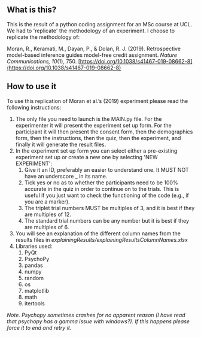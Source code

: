 ## What is this?

This is the result of a python coding assignment for an MSc course at UCL.
We had to 'replicate' the methodology of an experiment. I choose to replicate the methodology of: 

Moran, R., Keramati, M., Dayan, P., & Dolan, R. J. (2019). Retrospective model-based inference guides model-free credit assignment. *Nature Communications, 10*(1), 750. [https://doi.org/10.1038/s41467-019-08662-8](https://doi.org/10.1038/s41467-019-08662-8)

## How to use it

To use this replication of Moran et al.’s (2019) experiment please read the following instructions:
1.	The only file you need to launch is the MAIN.py file. For the experimenter it will present the experiment set up form. For the participant it will then present the consent form, then the demographics form, then the instructions, then the quiz, then the experiment, and finally it will generate the result files.
2.	In the experiment set up form you can select either a pre-existing experiment set up or create a new one by selecting 'NEW EXPERIMENT':
    1.	Give it an ID, preferably an easier to understand one. It MUST NOT have an underscore _ in its name.
    2.	Tick yes or no as to whether the participants need to be 100% accurate in the quiz in order to continue on to the trials. This is useful if you just want to check the functioning of the code (e.g., if you are a marker).
    3.	The triplet trial numbers MUST be multiples of 3, and it is best if they are multiples of 12.
    4.	The standard trial numbers can be any number but it is best if they are multiples of 6.
3.	You will see an explanation of the different column names from the results files in *explainingResults/explainingResultsColumnNames.xlsx*
4.	Libraries used:
    1.	PyQt
    2.	PsychoPy
    3.	pandas
    4.	numpy
    5.	random
    6.	os
    7.	matplotlib
    8.	math
    9.	itertools


*Note. Psychopy sometimes crashes for no apparent reason (I have read that psychopy has a gamma issue with windows?). If this happens please force it to end and retry it.*